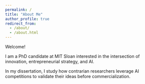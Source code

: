```yaml
---
permalink: /
title: "About Me"
author_profile: true
redirect_from: 
  - /about/
  - /about.html
---
```


Welcome!

I am a PhD candidate at MIT Sloan interested in the intersection of innovation, entrepreneurial strategy, and AI.

In my dissertation, I study how contrarian researchers leverage AI competitions to validate their ideas before commercialization.
